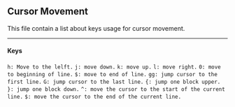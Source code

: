 ## Cursor Movement
<p>This file contain a list about keys usage for cursor movement.

---
#### Keys
`h: Move to the lelft.`
`j: move down.`
`k: move up.`
`l: move right.`
`0: move to beginning of line.`
`$: move to end of line.`
`gg: jump cursor to the first line.`
`G: jump cursor to the last line.`
`{: jump one block upper.`
`}: jump one block down.`
`^: move the cursor to the start of the current line.`
`$: move the cursor to the end of the current line.`
